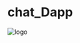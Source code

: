 # chat_Dapp
![logo](https://user-images.githubusercontent.com/83820363/230248073-27074c60-3fa6-4f44-b411-ea3e1dadb2a3.png)
